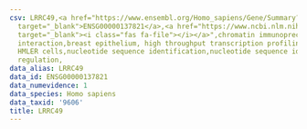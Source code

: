 ```yaml
---
csv: LRRC49,<a href="https://www.ensembl.org/Homo_sapiens/Gene/Summary?db=core;g=ENSG00000137821"
  target="_blank">ENSG00000137821</a>,<a href="https://www.ncbi.nlm.nih.gov/pubmed/22863008"
  target="_blank"><i class="fas fa-file"></i></a>",chromatin immunoprecipitation assay,direct
  interaction,breast epithelium, high throughput transcription profiling by microarray,
  HMLER cells,nucleotide sequence identification,nucleotide sequence identification,transcriptional
  regulation,
data_alias: LRRC49
data_id: ENSG00000137821
data_numevidence: 1
data_species: Homo sapiens
data_taxid: '9606'
title: LRRC49
---
```

